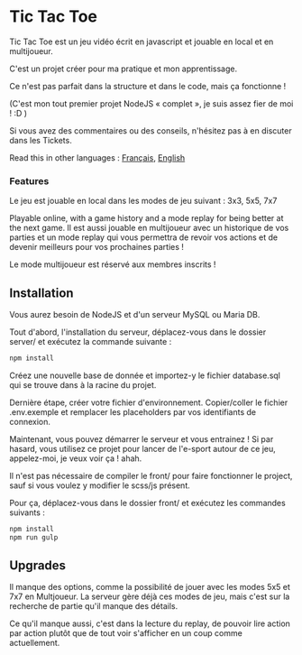 # Tic Tac Toe

Tic Tac Toe est un jeu vidéo écrit en javascript et jouable en local et en multijoueur.

C'est un projet créer pour ma pratique et mon apprentissage.

Ce n'est pas parfait dans la structure et dans le code, mais ça fonctionne !

(C'est mon tout premier projet NodeJS « complet », je suis assez fier de moi ! :D )

Si vous avez des commentaires ou des conseils, n'hésitez pas à en discuter dans les Tickets.

Read this in other languages : [Français](README.md), [English](README.en.md)

### Features

Le jeu est jouable en local dans les modes de jeu suivant : 3x3, 5x5, 7x7

Playable online, with a game history and a mode replay for being better at the next game.
Il est aussi jouable en multijoueur avec un historique de vos parties et un mode replay qui vous permettra de revoir vos actions et de devenir meilleurs pour vos prochaines parties !

Le mode multijoueur est réservé aux membres inscrits !

## Installation

Vous aurez besoin de NodeJS et d'un serveur MySQL ou Maria DB.

Tout d'abord, l'installation du serveur, déplacez-vous dans le dossier server/ et exécutez la commande suivante :

```bash
npm install
```

Créez une nouvelle base de donnée et importez-y le fichier database.sql qui se trouve dans à la racine du projet.

Dernière étape, créer votre fichier d'environnement. Copier/coller le fichier .env.exemple et remplacer les placeholders par vos identifiants de connexion.

Maintenant, vous pouvez démarrer le serveur et vous entrainez ! Si par hasard, vous utilisez ce projet pour lancer de l'e-sport autour de ce jeu, appelez-moi, je veux voir ça ! ahah.

Il n'est pas nécessaire de compiler le front/ pour faire fonctionner le project, sauf si vous voulez y modifier le scss/js présent.

Pour ça, déplacez-vous dans le dossier front/ et exécutez les commandes suivants :

```bash
npm install
npm run gulp
```

## Upgrades

Il manque des options, comme la possibilité de jouer avec les modes 5x5 et 7x7 en Multjoueur. La serveur gère déjà ces modes de jeu, mais c'est sur la recherche de partie qu'il manque des détails.

Ce qu'il manque aussi, c'est dans la lecture du replay, de pouvoir lire action par action plutôt que de tout voir s'afficher en un coup comme actuellement.
